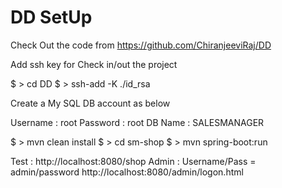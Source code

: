 # DD SetUp
Check Out the code from 
https://github.com/ChiranjeeviRaj/DD

Add ssh key for Check in/out the project 

$ > cd DD
$ > ssh-add -K ./id_rsa

Create a My SQL DB account as below

Username : root
Password : root
DB Name : SALESMANAGER

$ > mvn clean install
$ > cd sm-shop
$ > mvn spring-boot:run

Test : http://localhost:8080/shop
Admin : Username/Pass = admin/password
http://localhost:8080/admin/logon.html
